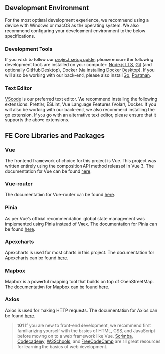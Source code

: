 ## Development Environment

For the most optimal development experience, we recommend using a device with Windows or macOS as the operating system. We also recommend configuring your development environment to the below specifications.

### Development Tools

If you wish to follow our [project setup guide](/front-end/project-setup), please ensure the following development tools are installed on your computer: [Node.js LTS](https://nodejs.org/en), [Git](https://git-scm.com/) (and optionally GitHub Desktop), Docker (via installing [Docker Desktop](https://www.docker.com/products/docker-desktop/)). If you will also be working with our back-end, please also install [Go](https://golang.org/), [Postman](https://www.postman.com/).

### Text Editor

[VScode](https://code.visualstudio.com/) is our preferred text editor. We recommend installing the following extensions: Prettier, ESLint, Vue Language Features (Volar), Docker. If you will also be working with our back-end, we also recommend installing the go extension. If you go with an alternative text editor, please ensure that it supports the above extensions.

## FE Core Libraries and Packages

### Vue

The frontend framework of choice for this project is Vue. This project was written entirely using the composition API method released in Vue 3. The documentation for Vue can be found [here](https://vuejs.org/guide).

### Vue-router

The documentation for Vue-router can be found [here](https://router.vuejs.org/guide/).

### Pinia

As per Vue’s official recommendation, global state management was implemented using Pinia instead of Vuex. The documentation for Pinia can be found [here](https://pinia.vuejs.org/introduction.html).

### Apexcharts

Apexcharts is used for most charts in this project. The documentation for Apexcharts can be found [here](https://apexcharts.com/docs).

### Mapbox

Mapbox is a powerful mapping tool that builds on top of OpenStreetMap. The documentation for Mapbox can be found [here](https://docs.mapbox.com/mapbox-gl-js/).

### Axios

Axios is used for making HTTP requests. The documentation for Axios can be found [here](https://axios-http.com/docs/intro).

> **t01**
> If you are new to front-end development, we recommend first familiarizing yourself with the basics of HTML, CSS, and JavaScript before moving on to a web framework like Vue. [Scrimba](https://scrimba.com/allcourses), [Codecademy](https://www.codecademy.com/), [W3Schools](https://www.w3schools.com/), and [FreeCodeCamp](https://www.freecodecamp.org/) are all great resources for learning the basics of web development.
